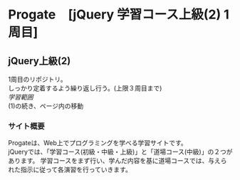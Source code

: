 # Progate　[jQuery 学習コース上級(2) 1周目]

## jQuery上級(2)
1周目のリポジトリ。  
しっかり定着するよう繰り返し行う。(上限３周目まで)  
*学習範囲*   
(1)の続き、ページ内の移動

### サイト概要
Progateは、Web上でプログラミングを学べる学習サイトです。  
jQueryでは、「学習コース(初級・中級・上級)」と「道場コース(中級)」の２つがあります。
学習コースをまず行い、学んだ内容を基に道場コースでは、与えられた指示に従って各演習を行っていきます。  